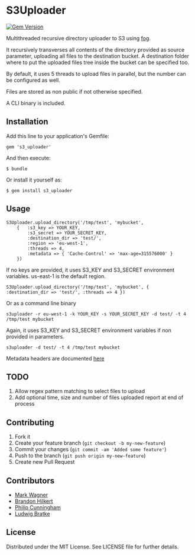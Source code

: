 # S3Uploader

[![Gem Version](https://badge.fury.io/rb/s3_uploader.png)](http://badge.fury.io/rb/s3_uploader)

Multithreaded recursive directory uploader to S3 using [fog](https://github.com/fog/fog).

It recursively transverses all contents of the directory provided as source parameter, uploading all files to the destination bucket.
A destination folder where to put the uploaded files tree inside the bucket can be specified too.

By default, it uses 5 threads to upload files in parallel, but the number can be configured as well.

Files are stored as non public if not otherwise specified.

A CLI binary is included.

## Installation

Add this line to your application's Gemfile:

    gem 's3_uploader'

And then execute:

    $ bundle

Or install it yourself as:

    $ gem install s3_uploader

## Usage

	S3Uploader.upload_directory('/tmp/test', 'mybucket',
		{ 	:s3_key => YOUR_KEY,
			:s3_secret => YOUR_SECRET_KEY,
			:destination_dir => 'test/',
			:region => 'eu-west-1',
			:threads => 4,
      		:metadata => { 'Cache-Control' => 'max-age=315576000' } 
		})

If no keys are provided, it uses S3_KEY and S3_SECRET environment variables. us-east-1 is the default region.

	S3Uploader.upload_directory('/tmp/test', 'mybucket', { :destination_dir => 'test/', :threads => 4 })

Or as a command line binary

	s3uploader -r eu-west-1 -k YOUR_KEY -s YOUR_SECRET_KEY -d test/ -t 4 /tmp/test mybucket

Again, it uses S3_KEY and S3_SECRET environment variables if non provided in parameters.

	s3uploader -d test/ -t 4 /tmp/test mybucket
	
	
Metadata headers are documented [here](http://docs.aws.amazon.com/AmazonS3/latest/API/RESTObjectPUT.html)

## TODO

1. Allow regex pattern matching to select files to upload
2. Add optional time, size and number of files uploaded report at end of process

## Contributing

1. Fork it
2. Create your feature branch (`git checkout -b my-new-feature`)
3. Commit your changes (`git commit -am 'Added some feature'`)
4. Push to the branch (`git push origin my-new-feature`)
5. Create new Pull Request

## Contributors

* [Mark Wagner](https://github.com/theSociableme)
* [Brandon Hilkert](https://github.com/brandonhilkert)
* [Philip Cunningham](https://github.com/unsymbol)
* [Ludwig Bratke](https://github.com/bratke)

## License

Distributed under the MIT License. See LICENSE file for further details.
